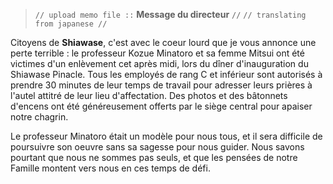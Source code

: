 ﻿> `// upload memo file ::` **Message du directeur** `//`
> `// translating from japanese //`

Citoyens de **Shiawase**, c'est avec le coeur lourd que je vous annonce une perte terrible : le professeur Kozue Minatoro et sa femme Mitsui ont été victimes d'un enlèvement cet après midi, lors du dîner d'inauguration du Shiawase Pinacle. Tous les employés de rang C et inférieur sont autorisés à prendre 30 minutes de leur temps de travail pour adresser leurs prières à l'autel attitré de leur lieu d'affectation. Des photos et des bâtonnets d'encens ont été généreusement offerts par le siège central pour apaiser notre chagrin.

Le professeur Minatoro était un modèle pour nous tous, et il sera difficile de poursuivre son oeuvre sans sa sagesse pour nous guider. Nous savons pourtant que nous ne sommes pas seuls, et que les pensées de notre Famille montent vers nous en ces temps de défi.
